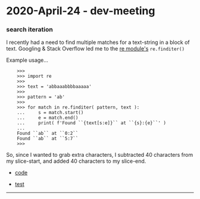 2020-April-24 - dev-meeting
===========================

### search iteration

I recently had a need to find multiple matches for a text-string in a block of text. Googling & Stack Overflow led me to the [re module's](https://docs.python.org/3/library/re.html) `re.finditer()`

Example usage...

        >>>
        >>> import re
        >>>
        >>> text = 'abbaaabbbbaaaaa'
        >>>
        >>> pattern = 'ab'
        >>>
        >>> for match in re.finditer( pattern, text ):
        ...     s = match.start()
        ...     e = match.end()
        ...     print( f'Found ``{text[s:e]}`` at ``{s}:{e}``' )
        ...
        Found ``ab`` at ``0:2``
        Found ``ab`` at ``5:7``
        >>>


So, since I wanted to grab extra characters, I subtracted 40 characters from my slice-start, and added 40 characters to my slice-end.

- [code](https://github.com/Brown-University-Library/disa_dj_project/blob/d852175bdb36c3e6da26b976c76272a6b3ef1871/disa_app/lib/view_search_results_manager.py#L235-L249)

- [test](https://github.com/Brown-University-Library/disa_dj_project/blob/d852175bdb36c3e6da26b976c76272a6b3ef1871/disa_app/tests.py#L36-L74)

---
